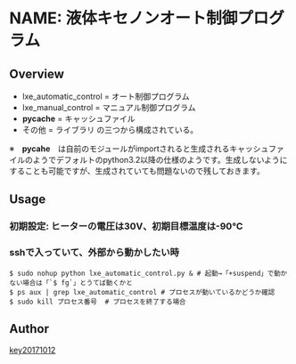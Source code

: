 NAME: 液体キセノンオート制御プログラム
====

## Overview
- lxe_automatic_control = オート制御プログラム
- lxe_manual_control = マニュアル制御プログラム
- __pycache__ = キャッシュファイル
- その他 = ライブラリ
の三つから構成されている。

※　__pycahe__　は自前のモジュールがimportされると生成されるキャッシュファイルのようでデフォルトのpython3.2以降の仕様のようです。生成しないようにすることも可能ですが、生成されていても問題ないので残しておきます。

## Usage
### 初期設定: ヒーターの電圧は30V、初期目標温度は-90℃
### sshで入っていて、外部から動かしたい時
```
$ sudo nohup python lxe_automatic_control.py & # 起動→「+suspend」で動かない場合は「`$ fg`」とうてば動くかと
$ ps aux | grep lxe_automatic_control # プロセスが動いているかどうか確認
$ sudo kill プロセス番号  # プロセスを終了する場合
```

## Author

[key20171012](https://github.com/key20171012)
